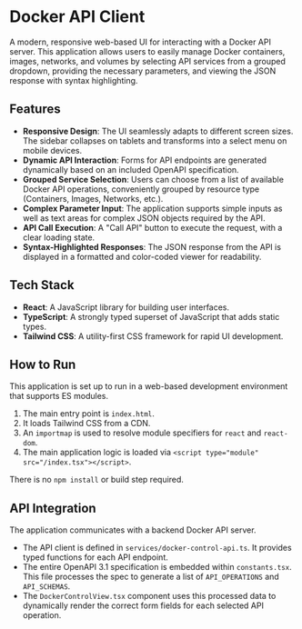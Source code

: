 
# Docker API Client

A modern, responsive web-based UI for interacting with a Docker API server. This application allows users to easily manage Docker containers, images, networks, and volumes by selecting API services from a grouped dropdown, providing the necessary parameters, and viewing the JSON response with syntax highlighting.

## Features

- **Responsive Design**: The UI seamlessly adapts to different screen sizes. The sidebar collapses on tablets and transforms into a select menu on mobile devices.
- **Dynamic API Interaction**: Forms for API endpoints are generated dynamically based on an included OpenAPI specification.
- **Grouped Service Selection**: Users can choose from a list of available Docker API operations, conveniently grouped by resource type (Containers, Images, Networks, etc.).
- **Complex Parameter Input**: The application supports simple inputs as well as text areas for complex JSON objects required by the API.
- **API Call Execution**: A "Call API" button to execute the request, with a clear loading state.
- **Syntax-Highlighted Responses**: The JSON response from the API is displayed in a formatted and color-coded viewer for readability.

## Tech Stack

- **React**: A JavaScript library for building user interfaces.
- **TypeScript**: A strongly typed superset of JavaScript that adds static types.
- **Tailwind CSS**: A utility-first CSS framework for rapid UI development.

## How to Run

This application is set up to run in a web-based development environment that supports ES modules.

1.  The main entry point is `index.html`.
2.  It loads Tailwind CSS from a CDN.
3.  An `importmap` is used to resolve module specifiers for `react` and `react-dom`.
4.  The main application logic is loaded via `<script type="module" src="/index.tsx"></script>`.

There is no `npm install` or build step required.

## API Integration

The application communicates with a backend Docker API server.

- The API client is defined in `services/docker-control-api.ts`. It provides typed functions for each API endpoint.
- The entire OpenAPI 3.1 specification is embedded within `constants.tsx`. This file processes the spec to generate a list of `API_OPERATIONS` and `API_SCHEMAS`.
- The `DockerControlView.tsx` component uses this processed data to dynamically render the correct form fields for each selected API operation.
